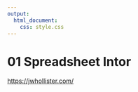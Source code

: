 ```yaml
---
output: 
  html_document:
    css: style.css
---
```

# 01 Spreadsheet Intor
https://jwhollister.com/